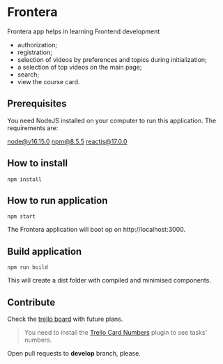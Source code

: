 # Frontera 

Frontera app helps in learning Frontend development

+ authorization;
+ registration;
+ selection of videos by preferences and topics during initialization;
+ a selection of top videos on the main page;
+ search;
+ view the course card.

## Prerequisites

You need NodeJS installed on your computer to run this application. The requirements are:

node@v16.15.0
npm@8.5.5
reactjs@17.0.0

## How to install

``` shell
npm install
```

## How to run application

``` shell
npm start
```

The Frontera application will boot op on http://localhost:3000.

## Build application

``` shell
npm run build
```

This will create a dist folder with compiled and minimised components.

## Contribute

Check the [trello board](https://trello.com/b/0jTn9HiJ/frontera) with future plans.

> You need to install the [Trello Card Numbers](https://chrome.google.com/webstore/detail/trello-card-numbers/kadpkdielickimifpinkknemjdipghaf) plugin to see tasks' numbers.

Open pull requests to **develop** branch, please.